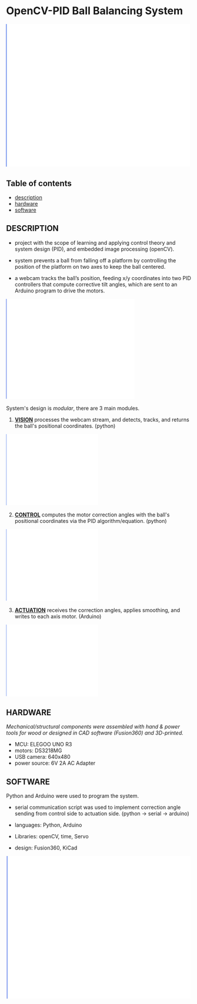 # OpenCV-PID Ball Balancing System
<p align="left">
  <img src="assets/white.jpg" width="500" />
</p>

## Table of contents
* [description](#description)
* [hardware](#hardware)
* [software](#software)

## DESCRIPTION
- project with the scope of learning and applying control theory and system design (PID), and embedded image processing (openCV).
- system prevents a ball from falling off a platform by controlling the position of the platform on two axes to keep the ball centered.
  
- a webcam tracks the ball’s position, feeding x/y coordinates into two PID controllers that compute corrective tilt angles, which are sent to an Arduino program to drive the motors.
<p align="left">
  <img src="assets/white.jpg" width="350" />
</p>

System's design is _modular_, there are 3 main modules.

1. [**VISION**](assets/pid-cv-vision-workflowdrawio.drawio.png) processes the webcam stream, and detects, tracks, and returns the ball's positional coordinates. (python)
<p align="left">
  <img src="assets/white.jpg" width="250" />
</p>

2. [**CONTROL**](assets/pid-cv-control-workflow.drawio.png) computes the motor correction angles with the ball's positional coordinates via the PID algorithm/equation. (python)
 <p align="left">
  <img src="assets/white.jpg" width="250" />
</p>

3. [**ACTUATION**](assets/2pid-cv-actuation-workflow.drawio.png) receives the correction angles, applies smoothing, and writes to each axis motor. (Arduino)
 <p align="left">
  <img src="assets/white.jpg" width="250" />
</p>

## HARDWARE 
_Mechanical/structural components were assembled with hand & power tools for wood or designed in CAD software (Fusion360) and 3D-printed._
- MCU: ELEGOO UNO R3
- motors: DS3218MG
- USB camera: 640x480
- power source: 6V 2A AC Adapter


## SOFTWARE
Python and Arduino were used to program the system. 
- serial communication script was used to implement correction angle sending from control side to actuation side. (python -> serial -> arduino)
  
- languages: Python, Arduino
- Libraries: openCV, time, Servo
- design: Fusion360, KiCad
  <br>


<p align="center">
  <img src="assets/white.jpg" width="500" />
</p>
